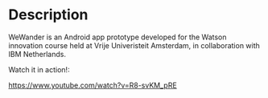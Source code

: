 # Description
WeWander is an Android app prototype developed for the Watson innovation course held at Vrije Univeristeit Amsterdam, in collaboration with IBM Netherlands. 

Watch it in action!:

https://www.youtube.com/watch?v=R8-svKM_pRE
